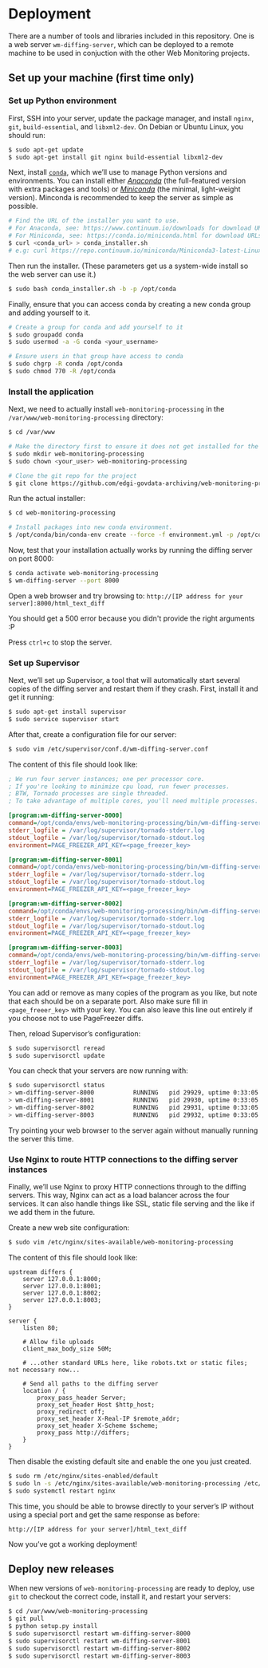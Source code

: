 # Deployment

There are a number of tools and libraries included in this repository. One is a web server `wm-diffing-server`, which can be deployed to a remote machine to be used in conjuction with the other Web Monitoring projects.


## Set up your machine (first time only)

### Set up Python environment

First, SSH into your server, update the package manager, and install `nginx`, `git`, `build-essential`, and `libxml2-dev`. On Debian or Ubuntu Linux, you should run:

```sh
$ sudo apt-get update
$ sudo apt-get install git nginx build-essential libxml2-dev
```

Next, install [`conda`](https://conda.io/), which we’ll use to manage Python versions and environments. You can install either [*Anaconda*](https://www.continuum.io/downloads) (the full-featured version with extra packages and tools) or [*Miniconda*](https://conda.io/miniconda.html) (the minimal, light-weight version). Minconda is recommended to keep the server as simple as possible.

```sh
# Find the URL of the installer you want to use.
# For Anaconda, see: https://www.continuum.io/downloads for download URLs
# For Miniconda, see: https://conda.io/miniconda.html for download URLs
$ curl <conda_url> > conda_installer.sh 
# e.g: curl https://repo.continuum.io/miniconda/Miniconda3-latest-Linux-x86_64.sh > conda_installer.sh
```

Then run the installer. (These parameters get us a system-wide install so the web server can use it.)

```sh
$ sudo bash conda_installer.sh -b -p /opt/conda
```

Finally, ensure that you can access conda by creating a new conda group and adding yourself to it.

```sh
# Create a group for conda and add yourself to it
$ sudo groupadd conda
$ sudo usermod -a -G conda <your_username>

# Ensure users in that group have access to conda
$ sudo chgrp -R conda /opt/conda
$ sudo chmod 770 -R /opt/conda
```


### Install the application

Next, we need to actually install `web-monitoring-processing` in the `/var/www/web-monitoring-processing` directory:

```sh
$ cd /var/www

# Make the directory first to ensure it does not get installed for the root user
$ sudo mkdir web-monitoring-processing
$ sudo chown <your_user> web-monitoring-processing

# Clone the git repo for the project
$ git clone https://github.com/edgi-govdata-archiving/web-monitoring-processing.git
```

Run the actual installer:

```sh
$ cd web-monitoring-processing

# Install packages into new conda environment.
$ /opt/conda/bin/conda-env create --force -f environment.yml -p /opt/conda/envs/web-monitoring-processing

```

Now, test that your installation actually works by running the diffing server on port 8000:

```sh
$ conda activate web-monitoring-processing
$ wm-diffing-server --port 8000
```

Open a web browser and try browsing to: `http://[IP address for your server]:8000/html_text_diff`

You should get a 500 error because you didn't provide the right arguments :P

Press `ctrl+c` to stop the server.


### Set up Supervisor

Next, we’ll set up Supervisor, a tool that will automatically start several copies of the diffing server and restart them if they crash. First, install it and get it running:

```sh
$ sudo apt-get install supervisor
$ sudo service supervisor start
```

After that, create a configuration file for our server:

```sh
$ sudo vim /etc/supervisor/conf.d/wm-diffing-server.conf
```

The content of this file should look like:

```ini
; We run four server instances; one per processor core.
; If you're looking to minimize cpu load, run fewer processes.
; BTW, Tornado processes are single threaded.
; To take advantage of multiple cores, you'll need multiple processes.

[program:wm-diffing-server-8000]
command=/opt/conda/envs/web-monitoring-processing/bin/wm-diffing-server --port 8000
stderr_logfile = /var/log/supervisor/tornado-stderr.log
stdout_logfile = /var/log/supervisor/tornado-stdout.log
environment=PAGE_FREEZER_API_KEY=<page_freezer_key>

[program:wm-diffing-server-8001]
command=/opt/conda/envs/web-monitoring-processing/bin/wm-diffing-server --port 8001
stderr_logfile = /var/log/supervisor/tornado-stderr.log
stdout_logfile = /var/log/supervisor/tornado-stdout.log
environment=PAGE_FREEZER_API_KEY=<page_freezer_key>

[program:wm-diffing-server-8002]
command=/opt/conda/envs/web-monitoring-processing/bin/wm-diffing-server --port 8002
stderr_logfile = /var/log/supervisor/tornado-stderr.log
stdout_logfile = /var/log/supervisor/tornado-stdout.log
environment=PAGE_FREEZER_API_KEY=<page_freezer_key>

[program:wm-diffing-server-8003]
command=/opt/conda/envs/web-monitoring-processing/bin/wm-diffing-server --port 8003
stderr_logfile = /var/log/supervisor/tornado-stderr.log
stdout_logfile = /var/log/supervisor/tornado-stdout.log
environment=PAGE_FREEZER_API_KEY=<page_freezer_key>
```

You can add or remove as many copies of the program as you like, but note that each should be on a separate port. Also make sure fill in `<page_freeer_key>` with your key. You can also leave this line out entirely if you choose not to use PageFreezer diffs.

Then, reload Supervisor’s configuration:

```sh
$ sudo supervisorctl reread
$ sudo supervisorctl update
```

You can check that your servers are now running with:

```sh
$ sudo supervisorctl status
> wm-diffing-server-8000           RUNNING   pid 29929, uptime 0:33:05
> wm-diffing-server-8001           RUNNING   pid 29930, uptime 0:33:05
> wm-diffing-server-8002           RUNNING   pid 29931, uptime 0:33:05
> wm-diffing-server-8003           RUNNING   pid 29932, uptime 0:33:05
```

Try pointing your web browser to the server again without manually running the server this time.


### Use Nginx to route HTTP connections to the diffing server instances

Finally, we’ll use Nginx to proxy HTTP connections through to the diffing servers. This way, Nginx can act as a load balancer across the four services. It can also handle things like SSL, static file serving and the like if we add them in the future.

Create a new web site configuration:

```sh
$ sudo vim /etc/nginx/sites-available/web-monitoring-processing
```

The content of this file should look like:

```nginx
upstream differs {
    server 127.0.0.1:8000;
    server 127.0.0.1:8001;
    server 127.0.0.1:8002;
    server 127.0.0.1:8003;
}

server {
    listen 80;

    # Allow file uploads
    client_max_body_size 50M;
    
    # ...other standard URLs here, like robots.txt or static files; not necessary now...

    # Send all paths to the diffing server
    location / {
        proxy_pass_header Server;
        proxy_set_header Host $http_host;
        proxy_redirect off;
        proxy_set_header X-Real-IP $remote_addr;
        proxy_set_header X-Scheme $scheme;
        proxy_pass http://differs;
    }
}
```

Then disable the existing default site and enable the one you just created.

```sh
$ sudo rm /etc/nginx/sites-enabled/default
$ sudo ln -s /etc/nginx/sites-available/web-monitoring-processing /etc/nginx/sites-enabled/web-monitoring-processing
$ sudo systemctl restart nginx
```

This time, you should be able to browse directly to your server’s IP without using a special port and get the same response as before:

`http://[IP address for your server]/html_text_diff`

Now you’ve got a working deployment!


## Deploy new releases

When new versions of `web-monitoring-processing` are ready to deploy, use `git` to checkout the correct code, install it, and restart your servers:

```sh
$ cd /var/www/web-monitoring-processing
$ git pull
$ python setup.py install
$ sudo supervisorctl restart wm-diffing-server-8000
$ sudo supervisorctl restart wm-diffing-server-8001
$ sudo supervisorctl restart wm-diffing-server-8002
$ sudo supervisorctl restart wm-diffing-server-8003
```
